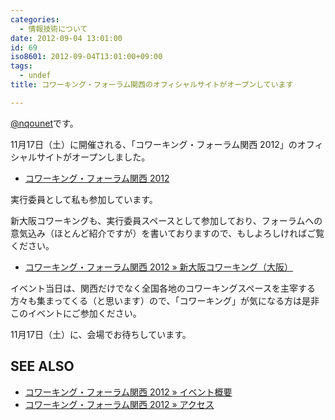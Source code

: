 ```yaml
---
categories:
  - 情報技術について
date: 2012-09-04 13:01:00
id: 69
iso8601: 2012-09-04T13:01:00+09:00
tags:
  - undef
title: コワーキング・フォーラム関西のオフィシャルサイトがオープンしています

---
```


<p><a href="https://twitter.com/nqounet">@nqounet</a>です。</p> <p>11月17日（土）に開催される、「コワーキング・フォーラム関西 2012」のオフィシャルサイトがオープンしました。</p> <ul><li><a href="http://www.cfkansai.org/">コワーキング・フォーラム関西 2012</a></li></ul><p>実行委員として私も参加しています。</p> <p>新大阪コワーキングも、実行委員スペースとして参加しており、フォーラムへの意気込み（ほとんど紹介ですが）を書いておりますので、もしよろしければご覧ください。</p> <ul><li><a href="http://www.cfkansai.org/">コワーキング・フォーラム関西 2012 » 新大阪コワーキング（大阪）</a></li></ul><p>イベント当日は、関西だけでなく全国各地のコワーキングスペースを主宰する方々も集まってくる（と思います）ので、「コワーキング」が気になる方は是非このイベントにご参加ください。</p> <p>11月17日（土）に、会場でお待ちしています。</p> <h2>SEE ALSO</h2> <ul><li><a href="http://www.cfkansai.org/">コワーキング・フォーラム関西 2012 » イベント概要</a></li><li><a href="http://www.cfkansai.org/">コワーキング・フォーラム関西 2012 » アクセス</a></li></ul>    	